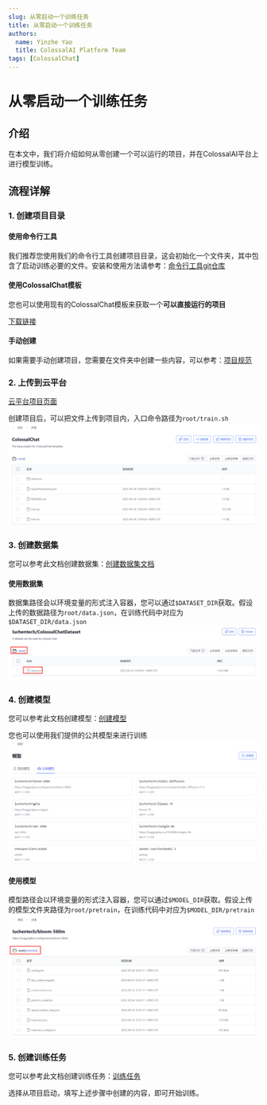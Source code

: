 ```yaml
---
slug: 从零启动一个训练任务
title: 从零启动一个训练任务
authors:
  name: Yinzhe Yao
  title: ColossalAI Platform Team
tags: [ColossalChat]
---
```


# 从零启动一个训练任务

## 介绍

在本文中，我们将介绍如何从零创建一个可以运行的项目，并在ColossalAI平台上进行模型训练。

## 流程详解

### 1. 创建项目目录

#### 使用命令行工具
我们推荐您使用我们的命令行工具创建项目目录，这会初始化一个文件夹，其中包含了启动训练必要的文件。安装和使用方法请参考：[命令行工具git仓库](https://github.com/hpcaitech/ColossalAI-Platform-CLI)

#### 使用ColossalChat模板
您也可以使用现有的ColossalChat模板来获取一个**可以直接运行的项目**

[下载链接](https://drive.google.com/file/d/1JCe647cdddAi8NrLTKKFEowpo7kfwc-o/view?usp=drive_link)

#### 手动创建
如果需要手动创建项目，您需要在文件夹中创建一些内容，可以参考：[项目规范](https://docs.platform.luchentech.com/docs/basics/projects#%E9%A1%B9%E7%9B%AE%E8%A7%84%E8%8C%83)

### 2. 上传到云平台

[云平台项目页面](https://platform.luchentech.com/console/project)

创建项目后，可以把文件上传到项目内，入口命令路径为`root/train.sh`
![](./images/project_page.png)

### 3. 创建数据集
您可以参考此文档创建数据集：[创建数据集文档](https://docs.platform.luchentech.com/docs/basics/datasets)

#### 使用数据集

数据集路径会以环境变量的形式注入容器，您可以通过`$DATASET_DIR`获取。假设上传的数据路径为`root/data.json`，在训练代码中对应为`$DATASET_DIR/data.json`
![](./images/dataset.png)

### 4. 创建模型
您可以参考此文档创建模型：[创建模型](https://docs.platform.luchentech.com/docs/basics/model)

您也可以使用我们提供的公共模型来进行训练
![](./images/public_model.png)
#### 使用模型

模型路径会以环境变量的形式注入容器，您可以通过`$MODEL_DIR`获取。假设上传的模型文件夹路径为`root/pretrain`，在训练代码中对应为`$MODEL_DIR/pretrain`
![](./images/model.png)

### 5. 创建训练任务
您可以参考此文档创建训练任务：[训练任务](https://docs.platform.luchentech.com/docs/training/jobs)

选择从项目启动，填写上述步骤中创建的内容，即可开始训练。